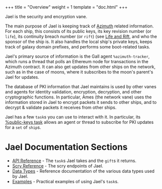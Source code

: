 +++
title = "Overview"
weight = 1
template = "doc.html"
+++

Jael is the security and encryption vane.

The main purpose of Jael is keeping track of [Azimuth](@/docs/azimuth/azimuth.md) related information. For each ship, this consists of its public keys, its key revision number (or `life`), its continuity breach number (or `rift`) (see [Life and Rift](@/docs/azimuth/life-and-rift.md), and who the sponsor of the ship is. It also handles the local ship's private keys, keeps track of galaxy domain prefixes, and performs some boot-related tasks. 

Jael's primary source of information is the Gall agent `%azimuth-tracker`, which runs a thread that polls an Ethereum node for transactions in the Azimuth contract. It can also get updates from other ships on the network, such as in the case of moons, where it subscribes to the moon's parent's Jael for updates.

The database of PKI information that Jael maintains is used by other vanes and agents for identity validation, encryption, decryption, and other cryptographic functions. In particular, Ames (the network vane) uses the information stored in Jael to encrypt packets it sends to other ships, and to decrypt & validate packets it receives from other ships.

Jael has a few `task`s you can use to interact with it. In particular, its [%public-keys task](@/docs/arvo/jael/tasks.md#public-keys) allows an agent or thread to subscribe for PKI updates for a `set` of `ship`s.

# Jael Documentation Sections

- [API Reference](@/docs/arvo/jael/tasks.md) - The `task`s Jael takes and the `gift`s it returns.
- [Scry Reference](@/docs/arvo/jael/scry.md) - The scry endpoints of Jael.
- [Data Types](@/docs/arvo/jael/data-types.md) - Reference documentation of the various data types used by Jael.
- [Examples](@/docs/arvo/jael/examples.md) - Practical examples of using Jael's `task`s.
